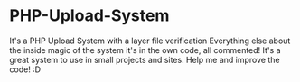 # PHP-Upload-System
It's a PHP Upload System with a layer file verification
Everything else about the inside magic of the system it's in the own code, all commented!
It's a great system to use in small projects and sites.
Help me and improve the code! :D
